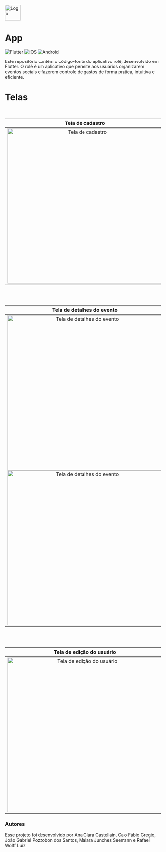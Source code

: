<picture>
  <source media="(prefers-color-scheme: dark)" srcset="https://github.com/role-pi/app/assets/111303609/6a2e97f1-8400-4c07-8c5a-605c09f31bdb">
  <source media="(prefers-color-scheme: light)" srcset="https://github.com/role-pi/app/assets/111303609/aa45f6d7-177b-4134-b282-e0e8c1d4185e">
  <img alt="Logo" height=50 src="https://github.com/role-pi/app/assets/111303609/aa45f6d7-177b-4134-b282-e0e8c1d4185e">
</picture>

# App
![Flutter](https://img.shields.io/badge/Flutter-%2302569B.svg?logo=Flutter&logoColor=white) ![iOS](https://img.shields.io/badge/iOS-000000?logo=apple&logoColor=white) ![Android](https://img.shields.io/badge/Android-3DDC84?logo=android&logoColor=white)

Este repositório contém o código-fonte do aplicativo rolê, desenvolvido em Flutter. O rolê é um aplicativo que permite aos usuários organizarem eventos sociais e fazerem controle de gastos de forma prática, intuitiva e eficiente.

# Telas

</br> 

| Tela de cadastro | Tela de confirmação | Tela de início | 
| :---: | :---: | :---: |
| <img alt="Tela de cadastro" height=500 src="https://github.com/role-pi/app/assets/111303609/92848dac-e955-45ff-b046-abcb6bfc9f32"> | <img alt="Tela de confirmação" height=500 src="https://github.com/role-pi/app/assets/111303609/2bcd426d-8c46-4cce-a5ef-8dbe4314da7d"> | <img alt="Tela de início" height=500 src="https://github.com/role-pi/app/assets/111303609/5afb6e32-f4d9-4e2e-9e6f-08bcaaf55de7"> |

</br>
</br> 

| Tela de detalhes do evento | Tela de edição do evento |
| :---: | :---: |
| <img alt="Tela de detalhes do evento" height=500 src="https://github.com/role-pi/app/assets/111303609/741458e9-1ee1-48cf-a4c1-0c852dd08491"> <img alt="Tela de detalhes do evento" height=500 src="https://github.com/role-pi/app/assets/111303609/ef9addf6-2271-4139-aa3f-971b4ee215f7"> | <img alt="Tela de edição do evento" height=500 src="https://github.com/role-pi/app/assets/111303609/5e9543bb-a9e4-4595-a298-b52c5ca2a0a2"> |

</br> 
</br> 

| Tela de edição do usuário | Tela de edição de insumo | 
| :---: | :---: |
| <img alt="Tela de edição do usuário" height=500 src="https://github.com/role-pi/app/assets/111303609/9f9de8f9-05e3-407f-9519-239129d24a7c"> | <img alt="Tela de edição de insumo" height=500 src="https://github.com/role-pi/app/assets/111303609/b0e68478-fe25-4e2a-8b8a-7f2e2cb314cb">
### Autores

Esse projeto foi desenvolvido por Ana Clara Castellain, Caio Fábio Gregio, João Gabriel Pozzobon dos Santos, Maiara Junches Seemann e Rafael Wolff Luiz
